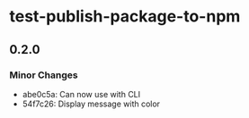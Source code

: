 # test-publish-package-to-npm

## 0.2.0

### Minor Changes

- abe0c5a: Can now use with CLI
- 54f7c26: Display message with color
